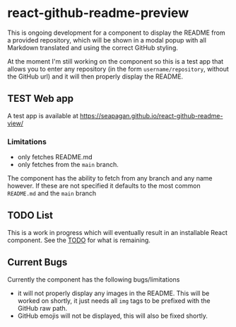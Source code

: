 # react-github-readme-preview

This is ongoing development for a component to display the README from a
provided repository, which will be shown in a modal popup with all Markdown
translated and using the correct GitHub styling.

At the moment I'm still working on the component so this is a test app that
allows you to enter any repository (in the form `username/repository`, without
the GitHub url) and it will then properly display the README.

## TEST Web app

A test app is available at <https://seapagan.github.io/react-github-readme-view/>

### Limitations

- only fetches README.md
- only fetches from the `main` branch.

The component has the ability to fetch from any branch and any name however. If
these are not specified it defaults to the most common `README.md` and the
`main` branch

## TODO List

This is a work in progress which will eventually result in an installable React
component. See the [TODO](TODO.md) for what is remaining.

## Current Bugs

Currently the component has the following bugs/limitations

- it will not properly display any images in the README. This will be worked on
  shortly, it just needs all `img` tags to be prefixed with the GitHub raw path.
- GitHub emojis will not be displayed, this will also be fixed shortly.
